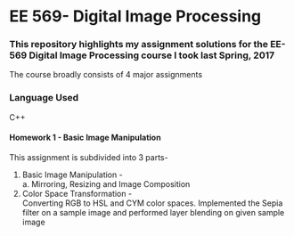 # EE 569- Digital Image Processing </br>
 
 ### This repository highlights my assignment solutions for the EE-569 Digital Image Processing course I took last Spring, 2017  </br>
 
 The course broadly consists of 4 major assignments </br>
 
 ### Language Used  </br>
 C++
 
 
 #### Homework 1 - Basic Image Manipulation
 This assignment is subdivided into 3 parts- </br>
  1. Basic Image Manipulation - </br>
      a. Mirroring, Resizing and Image Composition </br>
  2. Color Space Transformation - </br>
      Converting RGB to HSL and CYM color spaces. Implemented the Sepia filter on a sample image and performed layer blending on given sample image </br>
      
     
       
